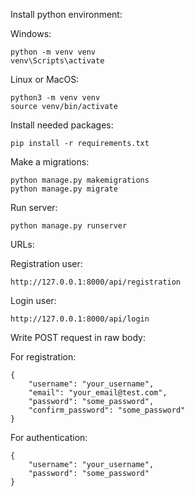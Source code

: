 Install python environment:

Windows:

    python -m venv venv
    venv\Scripts\activate

    
Linux or MacOS:

    python3 -m venv venv
    source venv/bin/activate

Install needed packages:

    pip install -r requirements.txt



Make a migrations:

    python manage.py makemigrations
    python manage.py migrate
    
Run server:

    python manage.py runserver

URLs:

Registration user:

    http://127.0.0.1:8000/api/registration

Login user:

    http://127.0.0.1:8000/api/login

Write POST request in raw body:

For registration:

    {
        "username": "your_username",
        "email": "your_email@test.com",
        "password": "some_password",
        "confirm_password": "some_password"
    }

For authentication:

    {
        "username": "your_username",
        "password": "some_password"
    }